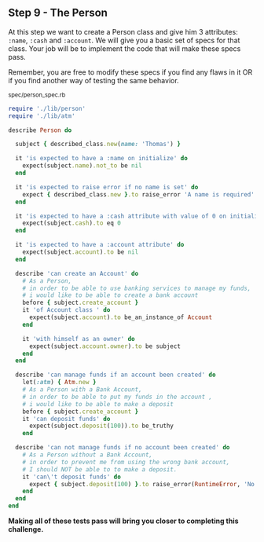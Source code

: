 ## Step 9 - The Person

At this step we want to create a Person class and give him 3 attributes: `:name`, `:cash` and `:account`. We will give you a basic set of specs for that class. Your job will be to implement the code that will make these specs pass. 

Remember, you are free to modify these specs if you find any flaws in it OR if you find another way of testing the same behavior. 

<small>spec/person_spec.rb</small>
```ruby
require './lib/person'
require './lib/atm'

describe Person do

  subject { described_class.new(name: 'Thomas') }

  it 'is expected to have a :name on initialize' do
    expect(subject.name).not_to be nil
  end

  it 'is expected to raise error if no name is set' do
    expect { described_class.new }.to raise_error 'A name is required'
  end

  it 'is expected to have a :cash attribute with value of 0 on initialize' do
    expect(subject.cash).to eq 0
  end

  it 'is expected to have a :account attribute' do
    expect(subject.account).to be nil
  end

  describe 'can create an Account' do
    # As a Person,
    # in order to be able to use banking services to manage my funds,
    # i would like to be able to create a bank account
    before { subject.create_account }
    it 'of Account class ' do
      expect(subject.account).to be_an_instance_of Account
    end

    it 'with himself as an owner' do
      expect(subject.account.owner).to be subject
    end
  end

  describe 'can manage funds if an account been created' do
    let(:atm) { Atm.new }
    # As a Person with a Bank Account,
    # in order to be able to put my funds in the account ,
    # i would like to be able to make a deposit
    before { subject.create_account }
    it 'can deposit funds' do
      expect(subject.deposit(100)).to be_truthy
    end

  describe 'can not manage funds if no account been created' do
    # As a Person without a Bank Account,
    # in order to prevent me from using the wrong bank account,
    # I should NOT be able to to make a deposit.
    it 'can\'t deposit funds' do
      expect { subject.deposit(100) }.to raise_error(RuntimeError, 'No account present')
    end
  end
end

```

**Making all of these tests pass will bring you closer to completing this challenge.**



